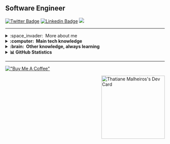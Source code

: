<h2>Software Engineer</h2>

[![Twitter Badge](https://img.shields.io/badge/@pierrrando-440bd4?style=flat-square&labelColor=440bd4&logo=twitter&logoColor=white&link=https://twitter.com/pierre)](https://twitter.com/pierrrando)
[![Linkedin Badge](https://img.shields.io/badge/-Thatiane%20Malheiros-440bd4?style=flat-square&logo=Linkedin&logoColor=white&link=https://www.linkedin.com/in/devfrontend-thatiane-malheiros/)](https://www.linkedin.com/in/devfrontend-thatiane-malheiros/)
<a href="https://wa.me/5521980829308" :target="_blank" alt="WhatsApp">
<img src="https://img.shields.io/badge/-WhatsApp-440bd4?style=flat-square&labelColor=440bd4&logo=whatsapp&logoColor=white&link=API-DO-SEU-WHATSAPP"/></a>

<hr>
<details>
   <summary>:space_invader: &nbsp;More about me</summary>   
   
 
 - 🤔 &nbsp; Explorando novas tecnologias e desenvolvendo soluções de software.
 - 🎓 &nbsp; Estudando **Logica de programação** na <a href="https://www.geekuniversity.com.br/">Geek University</a>.
 - 💼 &nbsp; Trabalhando como **FREELANCE** na <a href="https://www.workana.com/pt/">Workana</a>
 - 🌱 &nbsp; Aprendendo mais sobre **SASS e SCSS**.

</details>

<details>
  <summary><b>:computer: &nbsp;Main tech knowledge</b></summary>
  <br/>
 
  ![JavaScript](https://img.shields.io/badge/-JavaScript-333333?style=flat&logo=javascript)
  ![HTML5](https://img.shields.io/badge/-HTML5-333333?style=flat&logo=HTML5)
  ![CSS](https://img.shields.io/badge/-CSS-333333?style=flat&logo=CSS3&logoColor=1572B6)
  ![JQUERY](https://img.shields.io/badge/-JQUERY-333333?style=flat&logo=JQUERY&logoColor=007396)&nbsp;
  ![Bootstrap](https://img.shields.io/badge/Bootstrap-333333?style=flat&logo=Bootstrap)
 
  ![Git](https://img.shields.io/badge/-Git-333333?style=flat&logo=git)
  ![GitHub](https://img.shields.io/badge/-GitHub-333333?style=flat&logo=github)
  ![Visual Studio Code](https://img.shields.io/badge/-Visual%20Studio%20Code-333333?style=flat&logo=visual-studio-code&logoColor=007ACC)
    
</details>

<details>
  <summary><b>:brain: &nbsp;Other knowledge, always learning</b></summary>
  <br/>  
   
 ![SASS](https://img.shields.io/badge/-SASS-333333?style=flat&logo=SASS)&nbsp;
 ![AWS](https://img.shields.io/badge/AWS-333333?style=flat&logo=amazon)&nbsp;
 ![Notion](https://img.shields.io/badge/Notion-333333?style?style=flat&logo=Notion)
 ![Figma](https://img.shields.io/badge/figma-333333?style?style=flat&logo=Figma) 
</details>

<details>
  <summary><b>   &#128202; GitHub Statistics</b></summary>
 <br/>
 <p align="center">
 <img height="137px" src="https://github-readme-streak-stats.herokuapp.com/?user=thatianemalheiros&hide_border=true&theme=nightowl" />
    </p>
    <p align="center">
        <img height="137px" src="https://github-readme-stats.vercel.app/api?username=thatianemalheiros&hide_title=true&hide_border=true&show_icons=true&include_all_commits=true&count_private=true&line_height=21&theme=nightowl" /> <img height="137px" src="https://github-readme-stats.vercel.app/api/top-langs/?username=thatianemalheiros&hide=html&hide_title=true&hide_border=true&layout=compact&langs_count=8&theme=nightowl" />
    </p>
</details>
<hr>

[!["Buy Me A Coffee"](https://www.buymeacoffee.com/assets/img/custom_images/orange_img.png)](https://www.buymeacoffee.com/thatianemaZ)

<a href="https://app.daily.dev/thatianemalheiros"><img src="https://api.daily.dev/devcards/724a710bc2dd4d4089da37ebfb248a1c.png?r=1lj" width="200" align="right" alt="Thatiane Malheiros's Dev Card"/></a>

<!---
thatianemalheiros/thatianemalheiros is a ✨ special ✨ repository because its `README.md` (this file) appears on your GitHub profile.
You can click the Preview link to take a look at your changes.
--->
